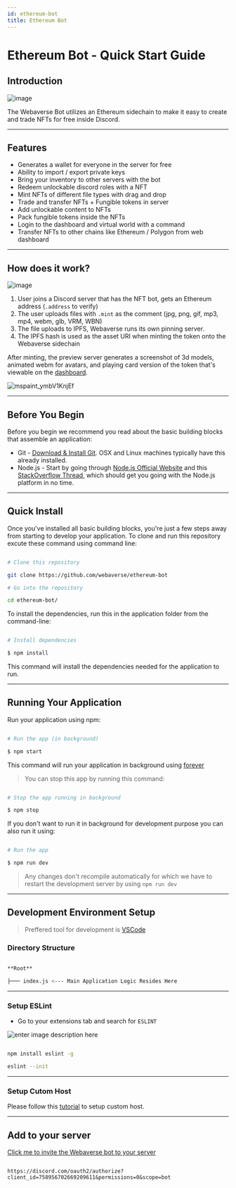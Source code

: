 ```yaml
---
id: ethereum-bot
title: Ethereum Bot
---
```

# Ethereum Bot - Quick Start Guide

## Introduction

![image](https://user-images.githubusercontent.com/32600939/120109432-70841b00-c137-11eb-844e-e008430a20ac.png)


The Webaverse Bot utilizes an Ethereum sidechain to make it easy to create and trade NFTs for free inside Discord.

---

## Features

- Generates a wallet for everyone in the server for free
- Ability to import / export private keys
- Bring your inventory to other servers with the bot
- Redeem unlockable discord roles with a NFT
- Mint NFTs of different file types with drag and drop
- Trade and transfer NFTs + Fungible tokens in server
- Add unlockable content to NFTs
- Pack fungible tokens inside the NFTs
- Login to the dashboard and virtual world with a command
- Transfer NFTs to other chains like Ethereum / Polygon from web dashboard

---

## How does it work?

![image](https://user-images.githubusercontent.com/32600939/120109771-dfae3f00-c138-11eb-9077-9b86d23fbbe3.png)


1. User joins a Discord server that has the NFT bot, gets an Ethereum address (`.address` to verify)
2. The user uploads files with `.mint` as the comment (jpg, png, gif, mp3, mp4, webm, glb, VRM, WBN)
3. The file uploads to IPFS, Webaverse runs its own pinning server.
4. The IPFS hash is used as the asset URI when minting the token onto the Webaverse sidechain

After minting, the preview server generates a screenshot of 3d models, animated webm for avatars, and playing card version of the token that's viewable on the [dashboard](https://webaverse.com).

![mspaint_ymbV1KnjEf](https://user-images.githubusercontent.com/32600939/120110112-497b1880-c13a-11eb-9765-45c48d21a95e.png)

---

## Before You Begin

Before you begin we recommend you read about the basic building blocks that assemble an application:

* Git - [Download & Install Git](https://git-scm.com/downloads). OSX and Linux machines typically have this already installed.
* Node.js - Start by going through [Node.js Official Website](http://nodejs.org/) and this [StackOverflow Thread](http://stackoverflow.com/questions/2353818/how-do-i-get-started-with-node-js), which should get you going with the Node.js platform in no time.

---  

## Quick Install

  

Once you've installed all basic building blocks, you're just a few steps away from starting to develop your application. To clone and run this repository excute these command using command line:

```bash

# Clone this repository

git clone https://github.com/webaverse/ethereum-bot

# Go into the repository  

cd ethereum-bot/

```

To install the dependencies, run this in the application folder from the command-line:

```bash

# Install dependencies

$ npm install

```

This command will install the dependencies needed for the application to run.
  
--- 

## Running Your Application

Run your application using npm:  

```bash

# Run the app (in background)

$ npm start

```

This command will run your application in background using [forever](https://www.npmjs.com/package/forever)

  

>You can stop this app by running this command:

```bash

# Stop the app running in background

$ npm stop

```

 If you don't want to run it in background for development purpose you can also run it using:

```bash

# Run the app

$ npm run dev

```

> Any changes don't recompile automatically for which we have to restart the development server by using `npm run dev`

---

## Development Environment Setup

> Preffered tool for development is [VSCode](https://code.visualstudio.com/download)

  
### Directory Structure

  

```bash

**Root**

├─── index.js <--- Main Application Logic Resides Here

```

---

### Setup ESLint

* Go to your extensions tab and search for `ESLINT`

![enter image description here](https://res.cloudinary.com/practicaldev/image/fetch/s--gWL807Xl--/c_limit,f_auto,fl_progressive,q_auto,w_880/https://thepracticaldev.s3.amazonaws.com/i/9rmkgbk7nio6ravjm0rx.PNG)

  
```bash

npm install eslint -g

eslint --init

```

---

### Setup Cutom Host

Please follow this [tutorial](https://github.com/abeersaqib/webaverse-docs/blob/main/setup-custom-host.md) to setup custom host.

---

## Add to your server


[Click me to invite the Webaverse bot to your server](https://discord.com/oauth2/authorize?client_id=758956702669209611&permissions=0&scope=bot)

```

https://discord.com/oauth2/authorize?client_id=758956702669209611&permissions=0&scope=bot

```